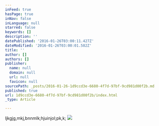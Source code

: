 ```yaml
---
inFeed: true
hasPage: true
inNav: false
inLanguage: null
starred: false
keywords: []
description: ''
datePublished: '2016-01-26T03:00:11.427Z'
dateModified: '2016-01-26T03:00:01.582Z'
title: ''
author: []
authors: []
publisher:
  name: null
  domain: null
  url: null
  favicon: null
sourcePath: _posts/2016-01-26-1d9ccd3e-6680-4f7d-97bf-9cd981d00f2b.md
published: true
url: 1d9ccd3e-6680-4f7d-97bf-9cd981d00f2b/index.html
_type: Article

---
```

ljkgjg,mkj,bnnmlk;hjuinjol;pk,k;
![](https://the-grid-user-content.s3-us-west-2.amazonaws.com/72687565-e738-4d55-a390-0096da631529.jpg)